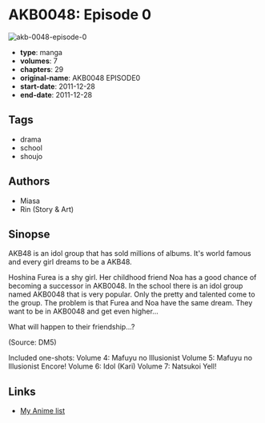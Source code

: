 # AKB0048: Episode 0

![akb-0048-episode-0](https://cdn.myanimelist.net/images/manga/2/135049.jpg)

-   **type**: manga
-   **volumes**: 7
-   **chapters**: 29
-   **original-name**: AKB0048 EPISODE0
-   **start-date**: 2011-12-28
-   **end-date**: 2011-12-28

## Tags

-   drama
-   school
-   shoujo

## Authors

-   Miasa
-   Rin (Story & Art)

## Sinopse

AKB48 is an idol group that has sold millions of albums. It's world famous and every girl dreams to be a AKB48.

Hoshina Furea is a shy girl. Her childhood friend Noa has a good chance of becoming a successor in AKB0048. In the school there is an idol group named AKB0048 that is very popular. Only the pretty and talented come to the group. The problem is that Furea and Noa have the same dream. They want to be in AKB0048 and get even higher...

What will happen to their friendship...?

(Source: DM5)

Included one-shots:
Volume 4: Mafuyu no Illusionist
Volume 5: Mafuyu no Illusionist Encore!
Volume 6: Idol (Kari)
Volume 7: Natsukoi Yell!

## Links

-   [My Anime list](https://myanimelist.net/manga/39591/AKB0048__Episode_0)
